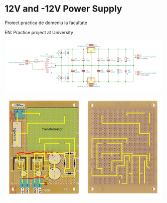 # 12V and -12V Power Supply
Proiect practica de domeniu la facultate

EN: Practice project at University


![Circuit](https://github.com/RujoiRazvan/12VpowerSupply/blob/7243e3ed26b9c127e9bf9d1dd50277a3bb07d086/powerSupplyCircuit.png)

![PCB Layout](https://github.com/RujoiRazvan/12VpowerSupply/blob/628ad0b9c431fd8a75320a477fbf7f794ebc0c4c/pcbLayout.png)
